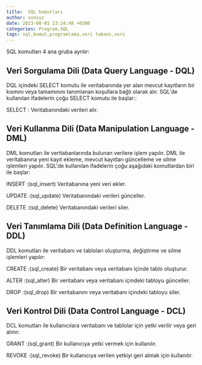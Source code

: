 ```yaml
---
title:  SQL komutları
author: sonsuz
date: 2023-08-01 23:24:48 +0300
categories: Program,SQL
tags: sql,komut,programlama,veri tabanı,veri
---
```



SQL komutları 4 ana gruba ayrılır:

## Veri Sorgulama Dili (Data Query Language - DQL)

DQL içindeki SELECT komutu ile veritabanında yer alan mevcut kayıtların bir kısmını veya tamamınını tanımlanan koşullara bağlı olarak alır. SQL'de kullanılan ifadelerin çoğu SELECT komutu ile başlar::

SELECT : Veritabanındaki verileri alır.

## Veri Kullanma Dili (Data Manipulation Language - DML)

DML komutları ile veritabanlarında bulunan verilere işlem yapılır. DML ile veritabanına yeni kayıt ekleme, mevcut kayıtları güncelleme ve silme işlemleri yapılır. SQL'de kullanılan ifadelerin çoğu aşağıdaki komutlardan biri ile başlar:

INSERT :(sql_insert) Veritabanına yeni veri ekler.

UPDATE :(sql_update) Veritabanındaki verileri günceller.

DELETE :(sql_delete) Veritabanındaki verileri siler.

## Veri Tanımlama Dili (Data Definition Language - DDL)

DDL komutları ile veritabanı ve tabloları oluşturma, değiştirme ve silme işlemleri yapılır:

CREATE :(sql_create) Bir veritabanı veya veritabanı içinde tablo oluşturur.

ALTER :(sql_alter) Bir veritabanı veya veritabanı içindeki tabloyu günceller.

DROP :(sql_drop) Bir veritabanını veya veritabanı içindeki tabloyu siler.

## Veri Kontrol Dili (Data Control Language - DCL)

DCL komutları ile kullanıcılara veritabanı ve tablolar için yetki verilir veya geri alınır:

GRANT :(sql_grant) Bir kullanıcıya yetki vermek için kullanılır.

REVOKE :(sql_revoke) Bir kullanıcıya verilen yetkiyi geri almak için kullanılır.
